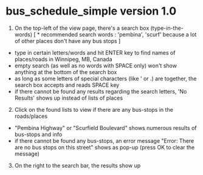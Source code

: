 # bus_schedule_simple version 1.0

1. On the top-left of the view page, there's a search box (type-in-the-words)
[ * recommended search words : 'pembina', 'scurf' because a lot of other places don't have any bus stops ]
- type in certain letters/words and hit ENTER key to find names of places/roads in Winnipeg, MB, Canada
- empty search (as well as no words with SPACE only) won't show anything at the bottom of the search box
- as long as some letters of special characters (like ' or .) are together, the search box accepts and reads SPACE key 
- if there cannot be found any results regarding the search letters, 'No Results' shows up instead of lists of places

2. Click on the found lists to view if there are any bus-stops in the roads/places
- "Pembina Highway" or "Scurfield Boulevard" shows numerous results of bus-stops and info
- if there cannot be found any bus-stops, an error message "Error: There are no bus stops on this street" shows as pop-up (press OK to clear the message)

3. On the right to the search bar, the results show up

